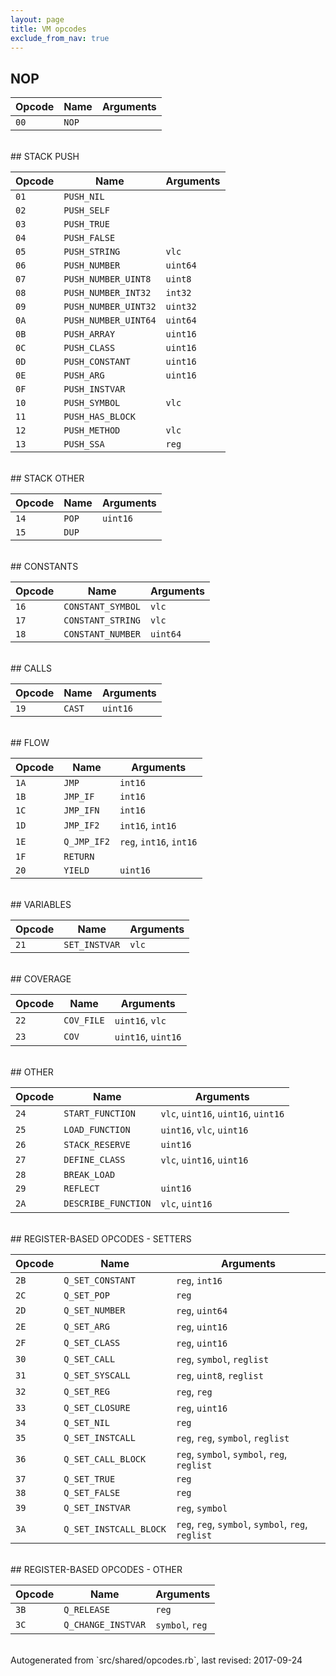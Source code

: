 ```yaml
---
layout: page
title: VM opcodes
exclude_from_nav: true
---
```


## NOP

|Opcode |Name    |Arguments|
|-------|--------|---------|
|`00`|`NOP`||

<br>
## STACK PUSH

|Opcode |Name    |Arguments|
|-------|--------|---------|
|`01`|`PUSH_NIL`||
|`02`|`PUSH_SELF`||
|`03`|`PUSH_TRUE`||
|`04`|`PUSH_FALSE`||
|`05`|`PUSH_STRING`|`vlc`|
|`06`|`PUSH_NUMBER`|`uint64`|
|`07`|`PUSH_NUMBER_UINT8`|`uint8`|
|`08`|`PUSH_NUMBER_INT32`|`int32`|
|`09`|`PUSH_NUMBER_UINT32`|`uint32`|
|`0A`|`PUSH_NUMBER_UINT64`|`uint64`|
|`0B`|`PUSH_ARRAY`|`uint16`|
|`0C`|`PUSH_CLASS`|`uint16`|
|`0D`|`PUSH_CONSTANT`|`uint16`|
|`0E`|`PUSH_ARG`|`uint16`|
|`0F`|`PUSH_INSTVAR`||
|`10`|`PUSH_SYMBOL`|`vlc`|
|`11`|`PUSH_HAS_BLOCK`||
|`12`|`PUSH_METHOD`|`vlc`|
|`13`|`PUSH_SSA`|`reg`|

<br>
## STACK OTHER

|Opcode |Name    |Arguments|
|-------|--------|---------|
|`14`|`POP`|`uint16`|
|`15`|`DUP`||

<br>
## CONSTANTS

|Opcode |Name    |Arguments|
|-------|--------|---------|
|`16`|`CONSTANT_SYMBOL`|`vlc`|
|`17`|`CONSTANT_STRING`|`vlc`|
|`18`|`CONSTANT_NUMBER`|`uint64`|

<br>
## CALLS

|Opcode |Name    |Arguments|
|-------|--------|---------|
|`19`|`CAST`|`uint16`|

<br>
## FLOW

|Opcode |Name    |Arguments|
|-------|--------|---------|
|`1A`|`JMP`|`int16`|
|`1B`|`JMP_IF`|`int16`|
|`1C`|`JMP_IFN`|`int16`|
|`1D`|`JMP_IF2`|`int16`, `int16`|
|`1E`|`Q_JMP_IF2`|`reg`, `int16`, `int16`|
|`1F`|`RETURN`||
|`20`|`YIELD`|`uint16`|

<br>
## VARIABLES

|Opcode |Name    |Arguments|
|-------|--------|---------|
|`21`|`SET_INSTVAR`|`vlc`|

<br>
## COVERAGE

|Opcode |Name    |Arguments|
|-------|--------|---------|
|`22`|`COV_FILE`|`uint16`, `vlc`|
|`23`|`COV`|`uint16`, `uint16`|

<br>
## OTHER

|Opcode |Name    |Arguments|
|-------|--------|---------|
|`24`|`START_FUNCTION`|`vlc`, `uint16`, `uint16`, `uint16`|
|`25`|`LOAD_FUNCTION`|`uint16`, `vlc`, `uint16`|
|`26`|`STACK_RESERVE`|`uint16`|
|`27`|`DEFINE_CLASS`|`vlc`, `uint16`, `uint16`|
|`28`|`BREAK_LOAD`||
|`29`|`REFLECT`|`uint16`|
|`2A`|`DESCRIBE_FUNCTION`|`vlc`, `uint16`|

<br>
## REGISTER-BASED OPCODES - SETTERS

|Opcode |Name    |Arguments|
|-------|--------|---------|
|`2B`|`Q_SET_CONSTANT`|`reg`, `int16`|
|`2C`|`Q_SET_POP`|`reg`|
|`2D`|`Q_SET_NUMBER`|`reg`, `uint64`|
|`2E`|`Q_SET_ARG`|`reg`, `uint16`|
|`2F`|`Q_SET_CLASS`|`reg`, `uint16`|
|`30`|`Q_SET_CALL`|`reg`, `symbol`, `reglist`|
|`31`|`Q_SET_SYSCALL`|`reg`, `uint8`, `reglist`|
|`32`|`Q_SET_REG`|`reg`, `reg`|
|`33`|`Q_SET_CLOSURE`|`reg`, `uint16`|
|`34`|`Q_SET_NIL`|`reg`|
|`35`|`Q_SET_INSTCALL`|`reg`, `reg`, `symbol`, `reglist`|
|`36`|`Q_SET_CALL_BLOCK`|`reg`, `symbol`, `symbol`, `reg`, `reglist`|
|`37`|`Q_SET_TRUE`|`reg`|
|`38`|`Q_SET_FALSE`|`reg`|
|`39`|`Q_SET_INSTVAR`|`reg`, `symbol`|
|`3A`|`Q_SET_INSTCALL_BLOCK`|`reg`, `reg`, `symbol`, `symbol`, `reg`, `reglist`|

<br>
## REGISTER-BASED OPCODES - OTHER

|Opcode |Name    |Arguments|
|-------|--------|---------|
|`3B`|`Q_RELEASE`|`reg`|
|`3C`|`Q_CHANGE_INSTVAR`|`symbol`, `reg`|

<br>
Autogenerated from `src/shared/opcodes.rb`, last revised: 2017-09-24
